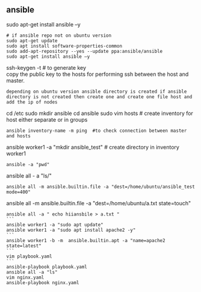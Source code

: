 ## ansible
sudo apt-get install ansible –y
```
# if ansible repo not on ubuntu version
sudo apt-get update
sudo apt install software-properties-common
sudo add-apt-repository --yes --update ppa:ansible/ansible
sudo apt-get install ansible –y
```
ssh-keygen -t # to generate key  
copy the public key to the hosts for performing ssh between the host and master.
```
depending on ubuntu version ansible directory is created if ansible directory is not created then create one and create one file host and add the ip of nodes
```
cd /etc
sudo mkdir ansible
cd ansible
sudo vim hosts     # create inventory for host either separate or in groups
 ```
ansible inventory-name -m ping  #to check connection between master and hosts
```
ansible worker1 -a "mkdir ansible_test" # create directory in inventory worker1
```
ansible -a "pwd"
```
ansible all - a "ls/"
```
ansible all -m ansible.builtin.file -a "dest=/home/ubuntu/ansible_test mode=400"
```
ansible all -m ansible.builtin.file -a "dest=/home/ubuntu/a.txt state=touch"
   ````
   ansible all -a " echo hiiansbile > a.txt "
```
  ansible worker1 -a "sudo apt update"
   ansible worker1 -a "sudo apt install apache2 -y"
```
  ansible worker1 -b -m  ansible.builtin.apt -a "name=apache2 state=latest"
``` 
  vim playbook.yaml
```
ansible-playbook playbook.yaml
 ansible all -a "ls"
 vim nginx.yaml
 ansible-playbook nginx.yaml

